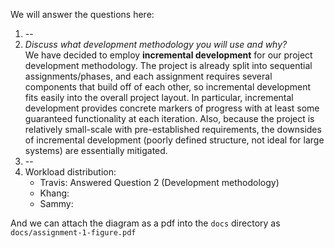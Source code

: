 We will answer the questions here:

1. --
2. *Discuss what development methodology you will use and why?*  
We have decided to employ **incremental development** for our project development methodology. The project is already split into sequential assignments/phases, and each assignment requires several components that build off of each other, so incremental development fits easily into the overall project layout. In particular, incremental development provides concrete markers of progress with at least some guaranteed functionality at each iteration. Also, because the project is relatively small-scale with pre-established requirements, the downsides of incremental development (poorly defined structure, not ideal for large systems) are essentially mitigated.
3. --
4. Workload distribution:
    * Travis: Answered Question 2 (Development methodology)
    * Khang: 
    * Sammy:

And we can attach the diagram as a pdf into the `docs` directory as `docs/assignment-1-figure.pdf`
